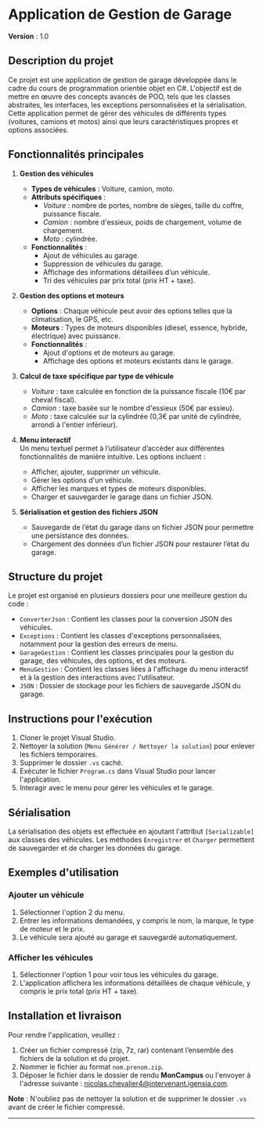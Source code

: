 # Application de Gestion de Garage

**Version** : 1.0

## Description du projet
Ce projet est une application de gestion de garage développée dans le cadre du cours de programmation orientée objet en C#. L'objectif est de mettre en œuvre des concepts avancés de POO, tels que les classes abstraites, les interfaces, les exceptions personnalisées et la sérialisation. Cette application permet de gérer des véhicules de différents types (voitures, camions et motos) ainsi que leurs caractéristiques propres et options associées.

## Fonctionnalités principales

1. **Gestion des véhicules**  
   - **Types de véhicules** : Voiture, camion, moto.
   - **Attributs spécifiques** :  
     - *Voiture* : nombre de portes, nombre de sièges, taille du coffre, puissance fiscale.
     - *Camion* : nombre d'essieux, poids de chargement, volume de chargement.
     - *Moto* : cylindrée.
   - **Fonctionnalités** :  
     - Ajout de véhicules au garage.
     - Suppression de véhicules du garage.
     - Affichage des informations détaillées d’un véhicule.
     - Tri des véhicules par prix total (prix HT + taxe).

2. **Gestion des options et moteurs**  
   - **Options** : Chaque véhicule peut avoir des options telles que la climatisation, le GPS, etc.
   - **Moteurs** : Types de moteurs disponibles (diesel, essence, hybride, électrique) avec puissance.
   - **Fonctionnalités** :  
     - Ajout d'options et de moteurs au garage.
     - Affichage des options et moteurs existants dans le garage.

3. **Calcul de taxe spécifique par type de véhicule**
   - *Voiture* : taxe calculée en fonction de la puissance fiscale (10€ par cheval fiscal).
   - *Camion* : taxe basée sur le nombre d'essieux (50€ par essieu).
   - *Moto* : taxe calculée sur la cylindrée (0,3€ par unité de cylindrée, arrondi à l'entier inférieur).

4. **Menu interactif**  
   Un menu textuel permet à l’utilisateur d’accéder aux différentes fonctionnalités de manière intuitive. Les options incluent :
   - Afficher, ajouter, supprimer un véhicule.
   - Gérer les options d'un véhicule.
   - Afficher les marques et types de moteurs disponibles.
   - Charger et sauvegarder le garage dans un fichier JSON.

5. **Sérialisation et gestion des fichiers JSON**
   - Sauvegarde de l’état du garage dans un fichier JSON pour permettre une persistance des données.
   - Chargement des données d’un fichier JSON pour restaurer l’état du garage.

## Structure du projet
Le projet est organisé en plusieurs dossiers pour une meilleure gestion du code :
- `ConverterJson` : Contient les classes pour la conversion JSON des véhicules.
- `Exceptions` : Contient les classes d'exceptions personnalisées, notamment pour la gestion des erreurs de menu.
- `GarageGestion` : Contient les classes principales pour la gestion du garage, des véhicules, des options, et des moteurs.
- `MenuGestion` : Contient les classes liées à l'affichage du menu interactif et à la gestion des interactions avec l'utilisateur.
- `JSON` : Dossier de stockage pour les fichiers de sauvegarde JSON du garage.

## Instructions pour l'exécution
1. Cloner le projet Visual Studio.
2. Nettoyer la solution (`Menu Générer / Nettoyer la solution`) pour enlever les fichiers temporaires.
3. Supprimer le dossier `.vs` caché.
4. Exécuter le fichier `Program.cs` dans Visual Studio pour lancer l'application.
5. Interagir avec le menu pour gérer les véhicules et le garage.

## Sérialisation
La sérialisation des objets est effectuée en ajoutant l'attribut `[Serializable]` aux classes des véhicules. Les méthodes `Enregistrer` et `Charger` permettent de sauvegarder et de charger les données du garage.

## Exemples d'utilisation
### Ajouter un véhicule
1. Sélectionner l'option 2 du menu.
2. Entrer les informations demandées, y compris le nom, la marque, le type de moteur et le prix.
3. Le véhicule sera ajouté au garage et sauvegardé automatiquement.

### Afficher les véhicules
1. Sélectionner l'option 1 pour voir tous les véhicules du garage.
2. L'application affichera les informations détaillées de chaque véhicule, y compris le prix total (prix HT + taxe).

## Installation et livraison
Pour rendre l'application, veuillez :
1. Créer un fichier compressé (zip, 7z, rar) contenant l’ensemble des fichiers de la solution et du projet.
2. Nommer le fichier au format `nom.prenom.zip`.
3. Déposer le fichier dans le dossier de rendu **MonCampus** ou l'envoyer à l'adresse suivante : nicolas.chevalier4@intervenant.igensia.com.

**Note** : N'oubliez pas de nettoyer la solution et de supprimer le dossier `.vs` avant de créer le fichier compressé.

---

